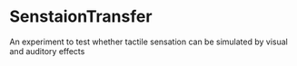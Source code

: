 # SenstaionTransfer
An experiment to test whether tactile sensation can be simulated by visual and auditory effects
